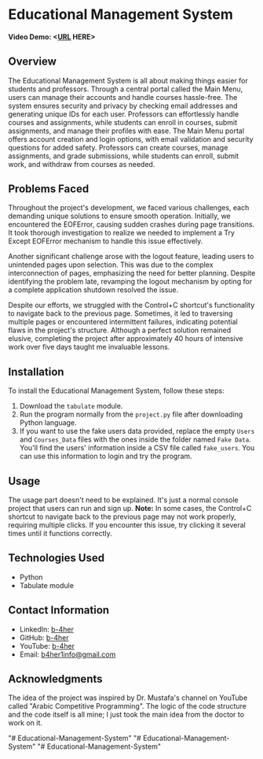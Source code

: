 # Educational Management System
#### Video Demo:  <[URL](https://youtu.be/GC_tZgSSwwM) HERE>
## Overview
The Educational Management System is all about making things easier for students and professors. Through a central portal called the Main Menu, users can manage their accounts and handle courses hassle-free. The system ensures security and privacy by checking email addresses and generating unique IDs for each user. Professors can effortlessly handle courses and assignments, while students can enroll in courses, submit assignments, and manage their profiles with ease. The Main Menu portal offers account creation and login options, with email validation and security questions for added safety. Professors can create courses, manage assignments, and grade submissions, while students can enroll, submit work, and withdraw from courses as needed.

## Problems Faced
Throughout the project's development, we faced various challenges, each demanding unique solutions to ensure smooth operation. Initially, we encountered the EOFError, causing sudden crashes during page transitions. It took thorough investigation to realize we needed to implement a Try Except EOFError mechanism to handle this issue effectively.

Another significant challenge arose with the logout feature, leading users to unintended pages upon selection. This was due to the complex interconnection of pages, emphasizing the need for better planning. Despite identifying the problem late, revamping the logout mechanism by opting for a complete application shutdown resolved the issue.

Despite our efforts, we struggled with the Control+C shortcut's functionality to navigate back to the previous page. Sometimes, it led to traversing multiple pages or encountered intermittent failures, indicating potential flaws in the project's structure. Although a perfect solution remained elusive, completing the project after approximately 40 hours of intensive work over five days taught me invaluable lessons.

## Installation
To install the Educational Management System, follow these steps:
1. Download the `tabulate` module.
2. Run the program normally from the `project.py` file after downloading Python language.
3. If you want to use the fake users data provided, replace the empty `Users` and `Courses_Data` files with the ones inside the folder named `Fake Data`. You'll find the users' information inside a CSV file called `fake_users`. You can use this information to login and try the program.

## Usage
The usage part doesn't need to be explained. It's just a normal console project that users can run and sign up.
**Note:** In some cases, the Control+C shortcut to navigate back to the previous page may not work properly, 
requiring multiple clicks. If you encounter this issue, try clicking it several times until it functions correctly.


## Technologies Used
- Python
- Tabulate module

## Contact Information
- LinkedIn: [b-4her](https://www.linkedin.com/in/b-4her)
- GitHub: [b-4her](https://github.com/b-4her)
- YouTube: [b-4her](https://www.youtube.com/@b-4her)
- Email: b4her1info@gmail.com

## Acknowledgments
The idea of the project was inspired by Dr. Mustafa's channel on YouTube called "Arabic Competitive Programming". The logic of the code structure and the code itself is all mine; I just took the main idea from the doctor to work on it.

"# Educational-Management-System" 
"# Educational-Management-System" 
"# Educational-Management-System" 
